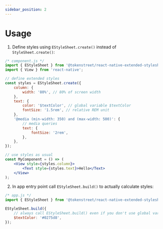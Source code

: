 ```yaml
---
sidebar_position: 2
---
```


# Usage

1. Define styles using `EStyleSheet.create()` instead of `StyleSheet.create()`:

```jsx
/* component.js */
import { EStyleSheet } from '@tokenstreet/react-native-extended-stylesheet';
import { View } from 'react-native';

// define extended styles
const styles = EStyleSheet.create({
    column: {
        width: '80%', // 80% of screen width
    },
    text: {
        color: '$textColor', // global variable $textColor
        fontSize: '1.5rem', // relative REM unit
    },
    '@media (min-width: 350) and (max-width: 500)': {
        // media queries
        text: {
            fontSize: '2rem',
        },
    },
});

// use styles as usual
const MyComponent = () => (
    <View style={styles.column}>
        <Text style={styles.text}>Hello</Text>
    </View>
);
```

2. In app entry point call `EStyleSheet.build()` to actually calculate styles:

```jsx
/* app.js */
import { EStyleSheet } from '@tokenstreet/react-native-extended-stylesheet';

EStyleSheet.build({
    // always call EStyleSheet.build() even if you don't use global variables!
    $textColor: '#0275d8',
});
```

